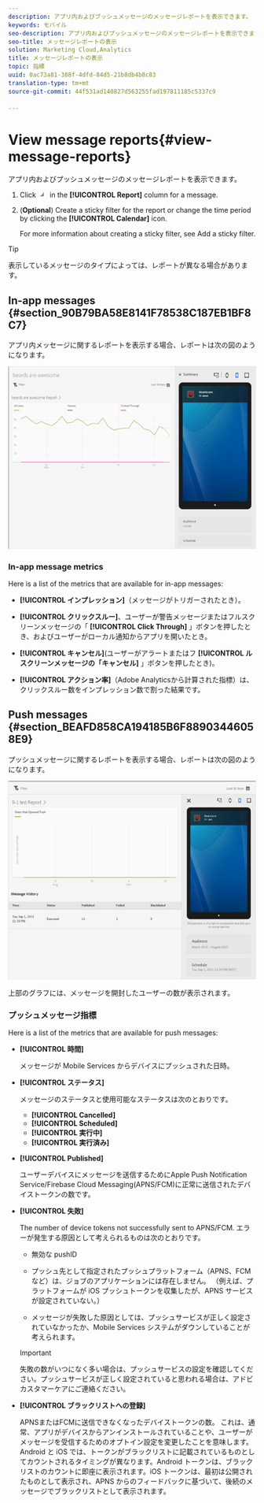 ```yaml
---
description: アプリ内およびプッシュメッセージのメッセージレポートを表示できます。
keywords: モバイル
seo-description: アプリ内およびプッシュメッセージのメッセージレポートを表示できます。
seo-title: メッセージレポートの表示
solution: Marketing Cloud,Analytics
title: メッセージレポートの表示
topic: 指標
uuid: 0ac73a81-388f-4dfd-84d5-21b8db4b8c83
translation-type: tm+mt
source-git-commit: 44f531ad140827d563255fad197811185c5337c9

---
```



# View message reports{#view-message-reports}

アプリ内およびプッシュメッセージのメッセージレポートを表示できます。

1. Click ![report icon](assets/icon_report.png) in the **[!UICONTROL Report]** column for a message.
1. (**Optional**) Create a sticky filter for the report or change the time period by clicking the **[!UICONTROL Calendar]** icon.

   For more information about creating a sticky filter, see Add a sticky filter.[](/help/using/usage/reports-customize/t-sticky-filter.md)

>[!TIP]
>
>表示しているメッセージのタイプによっては、レポートが異なる場合があります。

## In-app messages {#section_90B79BA58E8141F78538C187EB1BF8C7}

アプリ内メッセージに関するレポートを表示する場合、レポートは次の図のようになります。

![report message](assets/report_message.png)

### In-app message metrics

Here is a list of the metrics that are available for in-app messages:

* **[!UICONTROL インプレッション]**（メッセージがトリガーされたとき）。

* **[!UICONTROL クリックスルー]**、ユーザーが警告メッセージまたはフルスクリーンメッセージの「 **[!UICONTROL Click Through]** 」ボタンを押したとき、およびユーザーがローカル通知からアプリを開いたとき。

* **[!UICONTROL キャンセル]**(ユーザーがアラートまたはフ **[!UICONTROL ルスクリーンメッセージの「キャンセル]** 」ボタンを押したとき)。

* **[!UICONTROL アクション率]**（Adobe Analyticsから計算された指標）は、クリックスルー数をインプレッション数で割った結果です。

## Push messages {#section_BEAFD858CA194185B6F88903446058E9}

プッシュメッセージに関するレポートを表示する場合、レポートは次の図のようになります。

![プッシュメッセージ](assets/report_message_push.png)

上部のグラフには、メッセージを開封したユーザーの数が表示されます。

### プッシュメッセージ指標

Here is a list of the metrics that are available for push messages:

* **[!UICONTROL 時間]**

   メッセージが Mobile Services からデバイスにプッシュされた日時。

* **[!UICONTROL ステータス]**

   メッセージのステータスと使用可能なステータスは次のとおりです。

   * **[!UICONTROL Cancelled]**
   * **[!UICONTROL Scheduled]**
   * **[!UICONTROL 実行中]**
   * **[!UICONTROL 実行済み]**

* **[!UICONTROL Published]**

   ユーザーデバイスにメッセージを送信するためにApple Push Notification Service/Firebase Cloud Messaging(APNS/FCM)に正常に送信されたデバイストークンの数です。

* **[!UICONTROL 失敗]**

   The number of device tokens not successfully sent to APNS/FCM. エラーが発生する原因として考えられるものは次のとおりです。

   * 無効な pushID

   * プッシュ先として指定されたプッシュプラットフォーム（APNS、FCMなど）は、ジョブのアプリケーションには存在しません。 （例えば、プラットフォームが iOS プッシュトークンを収集したが、APNS サービスが設定されていない。）

   * メッセージが失敗した原因としては、プッシュサービスが正しく設定されていなかったか、Mobile Services システムがダウンしていることが考えられます。
   >[!IMPORTANT]
   >
   >失敗の数がいつになく多い場合は、プッシュサービスの設定を確認してください。プッシュサービスが正しく設定されていると思われる場合は、アドビカスタマーケアにご連絡ください。

* **[!UICONTROL ブラックリストへの登録]**

   APNSまたはFCMに送信できなくなったデバイストークンの数。 これは、通常、アプリがデバイスからアンインストールされていることや、ユーザーがメッセージを受信するためのオプトイン設定を変更したことを意味します。Android と iOS では、トークンがブラックリストに記載されているものとしてカウントされるタイミングが異なります。Android トークンは、ブラックリストのカウントに即座に表示されます。iOS トークンは、最初は公開されたものとして表示され、APNS からのフィードバックに基づいて、後続のメッセージでブラックリストとして表示されます。
